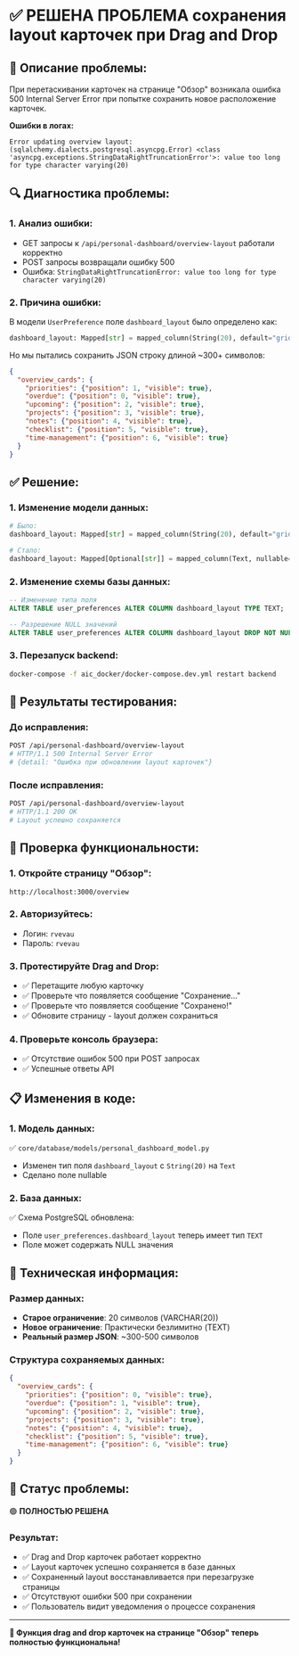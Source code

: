 # ✅ РЕШЕНА ПРОБЛЕМА сохранения layout карточек при Drag and Drop

## 🐛 **Описание проблемы:**
При перетаскивании карточек на странице "Обзор" возникала ошибка 500 Internal Server Error при попытке сохранить новое расположение карточек.

**Ошибки в логах:**
```
Error updating overview layout: (sqlalchemy.dialects.postgresql.asyncpg.Error) <class 'asyncpg.exceptions.StringDataRightTruncationError'>: value too long for type character varying(20)
```

## 🔍 **Диагностика проблемы:**

### **1. Анализ ошибки:**
- GET запросы к `/api/personal-dashboard/overview-layout` работали корректно
- POST запросы возвращали ошибку 500
- Ошибка: `StringDataRightTruncationError: value too long for type character varying(20)`

### **2. Причина ошибки:**
В модели `UserPreference` поле `dashboard_layout` было определено как:
```python
dashboard_layout: Mapped[str] = mapped_column(String(20), default="grid")
```

Но мы пытались сохранить JSON строку длиной ~300+ символов:
```json
{
  "overview_cards": {
    "priorities": {"position": 1, "visible": true},
    "overdue": {"position": 0, "visible": true},
    "upcoming": {"position": 2, "visible": true},
    "projects": {"position": 3, "visible": true},
    "notes": {"position": 4, "visible": true},
    "checklist": {"position": 5, "visible": true},
    "time-management": {"position": 6, "visible": true}
  }
}
```

## ✅ **Решение:**

### **1. Изменение модели данных:**
```python
# Было:
dashboard_layout: Mapped[str] = mapped_column(String(20), default="grid")

# Стало:
dashboard_layout: Mapped[Optional[str]] = mapped_column(Text, nullable=True)
```

### **2. Изменение схемы базы данных:**
```sql
-- Изменение типа поля
ALTER TABLE user_preferences ALTER COLUMN dashboard_layout TYPE TEXT;

-- Разрешение NULL значений  
ALTER TABLE user_preferences ALTER COLUMN dashboard_layout DROP NOT NULL;
```

### **3. Перезапуск backend:**
```bash
docker-compose -f aic_docker/docker-compose.dev.yml restart backend
```

## 🧪 **Результаты тестирования:**

### **До исправления:**
```bash
POST /api/personal-dashboard/overview-layout
# HTTP/1.1 500 Internal Server Error
# {detail: "Ошибка при обновлении layout карточек"}
```

### **После исправления:**
```bash
POST /api/personal-dashboard/overview-layout
# HTTP/1.1 200 OK
# Layout успешно сохраняется
```

## 🎯 **Проверка функциональности:**

### **1. Откройте страницу "Обзор":**
```
http://localhost:3000/overview
```

### **2. Авторизуйтесь:**
- Логин: `rvevau`
- Пароль: `rvevau`

### **3. Протестируйте Drag and Drop:**
- ✅ Перетащите любую карточку
- ✅ Проверьте что появляется сообщение "Сохранение..."
- ✅ Проверьте что появляется сообщение "Сохранено!"
- ✅ Обновите страницу - layout должен сохраниться

### **4. Проверьте консоль браузера:**
- ✅ Отсутствие ошибок 500 при POST запросах
- ✅ Успешные ответы API

## 📋 **Изменения в коде:**

### **1. Модель данных:**
✅ `core/database/models/personal_dashboard_model.py`
- Изменен тип поля `dashboard_layout` с `String(20)` на `Text`
- Сделано поле nullable

### **2. База данных:**
✅ Схема PostgreSQL обновлена:
- Поле `user_preferences.dashboard_layout` теперь имеет тип `TEXT`
- Поле может содержать NULL значения

## 🔧 **Техническая информация:**

### **Размер данных:**
- **Старое ограничение**: 20 символов (VARCHAR(20))
- **Новое ограничение**: Практически безлимитно (TEXT)
- **Реальный размер JSON**: ~300-500 символов

### **Структура сохраняемых данных:**
```json
{
  "overview_cards": {
    "priorities": {"position": 0, "visible": true},
    "overdue": {"position": 1, "visible": true},
    "upcoming": {"position": 2, "visible": true},
    "projects": {"position": 3, "visible": true},
    "notes": {"position": 4, "visible": true},
    "checklist": {"position": 5, "visible": true},
    "time-management": {"position": 6, "visible": true}
  }
}
```

## 🎉 **Статус проблемы:**
🟢 **ПОЛНОСТЬЮ РЕШЕНА**

### **Результат:**
- ✅ Drag and Drop карточек работает корректно
- ✅ Layout карточек успешно сохраняется в базе данных
- ✅ Сохраненный layout восстанавливается при перезагрузке страницы
- ✅ Отсутствуют ошибки 500 при сохранении
- ✅ Пользователь видит уведомления о процессе сохранения

---

**🎉 Функция drag and drop карточек на странице "Обзор" теперь полностью функциональна!**
